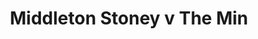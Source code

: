 ---
year: "2008"
serialNumber: "0353" 
game: "Middleton Stoney"
title: "Middleton Stoney v The Min"
gameLocation: ""
gameDate: ""
result: ""
resultType: ""
type: "game"
---